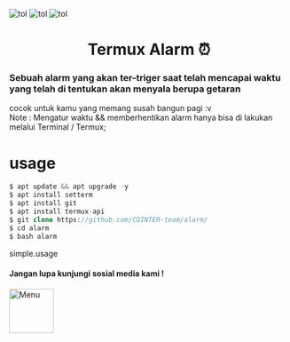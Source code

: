 ![tol](https://img.shields.io/badge/Code-BY%20POLYGON-yellowgreen)
![tol](https://img.shields.io/github/watchers/COINTER-team/bot-rand?color=green&logoColor=black&style=social)
![tol](https://img.shields.io/badge/Code-Bash%20shell-green)
<div align="center">
  <h1>Termux Alarm ⏰</h1>
</div>

<h3> Sebuah alarm yang akan ter-triger saat telah mencapai waktu yang telah di tentukan akan menyala berupa getaran</h3>
<p>cocok untuk kamu yang memang susah bangun pagi :v </br>
Note : Mengatur waktu && memberhentikan alarm hanya bisa di lakukan melalui Terminal / Termux; </p>

# usage
```php
$ apt update && apt upgrade -y
$ apt install setterm
$ apt install git
$ apt install termux-api
$ git clone https://github.com/COINTER-team/alarm/
$ cd alarm
$ bash alarm
```

simple.usage

<h4> Jangan lupa kunjungi sosial media kami !</h4>
<a href="https://youtube.com/channel/UCtu-GcxKL8kJBXpR1wfMgWg">
  <img align="left" alt="Menu" width="80px" src="https://github.com/Bayu12345677/tolol/blob/main/5296522_youtube_youtube%20logo_icon.svg" />
</a>
